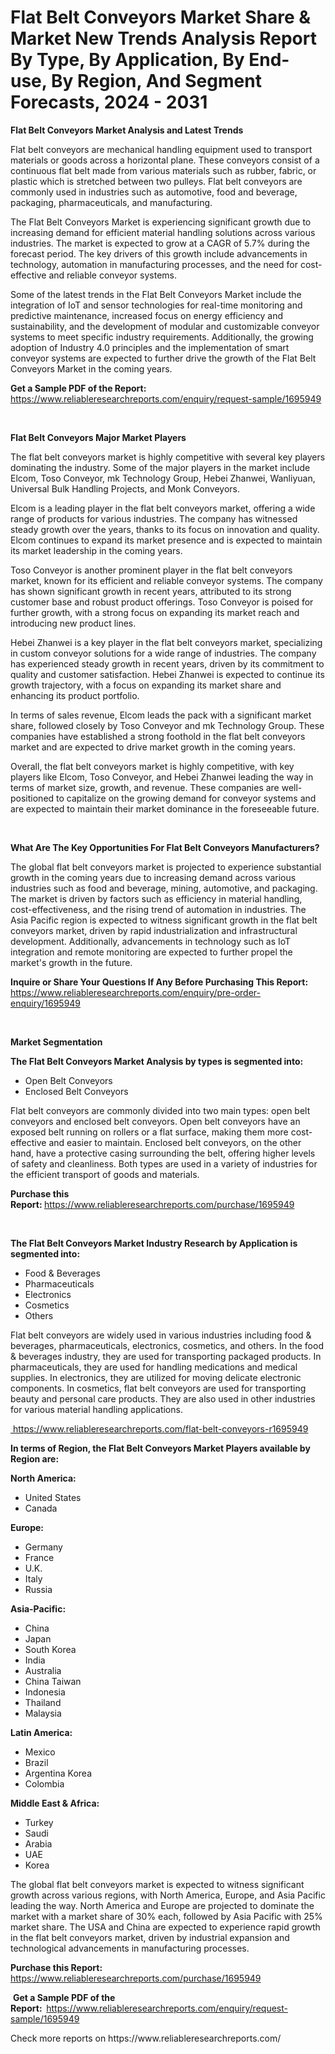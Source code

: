 <p><h1>Flat Belt Conveyors Market Share & Market New Trends Analysis Report By Type, By Application, By End-use, By Region, And Segment Forecasts, 2024 - 2031</h1></p><p><strong>Flat Belt Conveyors Market Analysis and Latest Trends</strong></p>
<p><p>Flat belt conveyors are mechanical handling equipment used to transport materials or goods across a horizontal plane. These conveyors consist of a continuous flat belt made from various materials such as rubber, fabric, or plastic which is stretched between two pulleys. Flat belt conveyors are commonly used in industries such as automotive, food and beverage, packaging, pharmaceuticals, and manufacturing.</p><p>The Flat Belt Conveyors Market is experiencing significant growth due to increasing demand for efficient material handling solutions across various industries. The market is expected to grow at a CAGR of 5.7% during the forecast period. The key drivers of this growth include advancements in technology, automation in manufacturing processes, and the need for cost-effective and reliable conveyor systems.</p><p>Some of the latest trends in the Flat Belt Conveyors Market include the integration of IoT and sensor technologies for real-time monitoring and predictive maintenance, increased focus on energy efficiency and sustainability, and the development of modular and customizable conveyor systems to meet specific industry requirements. Additionally, the growing adoption of Industry 4.0 principles and the implementation of smart conveyor systems are expected to further drive the growth of the Flat Belt Conveyors Market in the coming years.</p></p>
<p><strong>Get a Sample PDF of the Report:&nbsp;</strong> <a href="https://www.reliableresearchreports.com/enquiry/request-sample/1695949">https://www.reliableresearchreports.com/enquiry/request-sample/1695949</a></p>
<p>&nbsp;</p>
<p><strong>Flat Belt Conveyors Major Market Players</strong></p>
<p><p>The flat belt conveyors market is highly competitive with several key players dominating the industry. Some of the major players in the market include Elcom, Toso Conveyor, mk Technology Group, Hebei Zhanwei, Wanliyuan, Universal Bulk Handling Projects, and Monk Conveyors.</p><p>Elcom is a leading player in the flat belt conveyors market, offering a wide range of products for various industries. The company has witnessed steady growth over the years, thanks to its focus on innovation and quality. Elcom continues to expand its market presence and is expected to maintain its market leadership in the coming years.</p><p>Toso Conveyor is another prominent player in the flat belt conveyors market, known for its efficient and reliable conveyor systems. The company has shown significant growth in recent years, attributed to its strong customer base and robust product offerings. Toso Conveyor is poised for further growth, with a strong focus on expanding its market reach and introducing new product lines.</p><p>Hebei Zhanwei is a key player in the flat belt conveyors market, specializing in custom conveyor solutions for a wide range of industries. The company has experienced steady growth in recent years, driven by its commitment to quality and customer satisfaction. Hebei Zhanwei is expected to continue its growth trajectory, with a focus on expanding its market share and enhancing its product portfolio.</p><p>In terms of sales revenue, Elcom leads the pack with a significant market share, followed closely by Toso Conveyor and mk Technology Group. These companies have established a strong foothold in the flat belt conveyors market and are expected to drive market growth in the coming years.</p><p>Overall, the flat belt conveyors market is highly competitive, with key players like Elcom, Toso Conveyor, and Hebei Zhanwei leading the way in terms of market size, growth, and revenue. These companies are well-positioned to capitalize on the growing demand for conveyor systems and are expected to maintain their market dominance in the foreseeable future.</p></p>
<p>&nbsp;</p>
<p><strong>What Are The Key Opportunities For Flat Belt Conveyors Manufacturers?</strong></p>
<p><p>The global flat belt conveyors market is projected to experience substantial growth in the coming years due to increasing demand across various industries such as food and beverage, mining, automotive, and packaging. The market is driven by factors such as efficiency in material handling, cost-effectiveness, and the rising trend of automation in industries. The Asia Pacific region is expected to witness significant growth in the flat belt conveyors market, driven by rapid industrialization and infrastructural development. Additionally, advancements in technology such as IoT integration and remote monitoring are expected to further propel the market's growth in the future.</p></p>
<p><strong>Inquire or Share Your Questions If Any Before Purchasing This Report:</strong> <a href="https://www.reliableresearchreports.com/enquiry/pre-order-enquiry/1695949">https://www.reliableresearchreports.com/enquiry/pre-order-enquiry/1695949</a></p>
<p>&nbsp;</p>
<p><strong>Market Segmentation</strong></p>
<p><strong>The Flat Belt Conveyors Market Analysis by types is segmented into:</strong></p>
<p><ul><li>Open Belt Conveyors</li><li>Enclosed Belt Conveyors</li></ul></p>
<p><p>Flat belt conveyors are commonly divided into two main types: open belt conveyors and enclosed belt conveyors. Open belt conveyors have an exposed belt running on rollers or a flat surface, making them more cost-effective and easier to maintain. Enclosed belt conveyors, on the other hand, have a protective casing surrounding the belt, offering higher levels of safety and cleanliness. Both types are used in a variety of industries for the efficient transport of goods and materials.</p></p>
<p><strong>Purchase this Report:&nbsp;</strong><a href="https://www.reliableresearchreports.com/purchase/1695949">https://www.reliableresearchreports.com/purchase/1695949</a></p>
<p>&nbsp;</p>
<p><strong>The Flat Belt Conveyors Market Industry Research by Application is segmented into:</strong></p>
<p><ul><li>Food & Beverages</li><li>Pharmaceuticals</li><li>Electronics</li><li>Cosmetics</li><li>Others</li></ul></p>
<p><p>Flat belt conveyors are widely used in various industries including food & beverages, pharmaceuticals, electronics, cosmetics, and others. In the food & beverages industry, they are used for transporting packaged products. In pharmaceuticals, they are used for handling medications and medical supplies. In electronics, they are utilized for moving delicate electronic components. In cosmetics, flat belt conveyors are used for transporting beauty and personal care products. They are also used in other industries for various material handling applications.</p></p>
<p><a href="https://www.reliableresearchreports.com/flat-belt-conveyors-r1695949">&nbsp;https://www.reliableresearchreports.com/flat-belt-conveyors-r1695949</a></p>
<p><strong>In terms of Region, the Flat Belt Conveyors Market Players available by Region are:</strong></p>
<p>
    <p> <strong> North America: </strong>
        <ul>
            <li>United States</li>
            <li>Canada</li>
        </ul>
        </p> 
    <p> <strong> Europe: </strong>
        <ul>
            <li>Germany</li>
            <li>France</li>
            <li>U.K.</li>
            <li>Italy</li>
            <li>Russia</li>
        </ul>
        </p> 
    <p> <strong> Asia-Pacific: </strong>
        <ul>
            <li>China</li>
            <li>Japan</li>
            <li>South Korea</li>
            <li>India</li>
            <li>Australia</li>
            <li>China Taiwan</li>
            <li>Indonesia</li>
            <li>Thailand</li>
            <li>Malaysia</li>
        </ul>
        </p> 
    <p> <strong> Latin America: </strong>
        <ul>
            <li>Mexico</li>
            <li>Brazil</li>
            <li>Argentina Korea</li>
            <li>Colombia</li>
        </ul>
        </p> 
    <p> <strong> Middle East & Africa: </strong>
        <ul>
            <li>Turkey</li>
            <li>Saudi</li>
            <li>Arabia</li>
            <li>UAE</li>
            <li>Korea</li>
        </ul>
    </p>
    </p>
<p><p>The global flat belt conveyors market is expected to witness significant growth across various regions, with North America, Europe, and Asia Pacific leading the way. North America and Europe are projected to dominate the market with a market share of 30% each, followed by Asia Pacific with 25% market share. The USA and China are expected to experience rapid growth in the flat belt conveyors market, driven by industrial expansion and technological advancements in manufacturing processes.</p></p>
<p><strong>Purchase this Report: </strong><a href="https://www.reliableresearchreports.com/purchase/1695949">https://www.reliableresearchreports.com/purchase/1695949</a></p>
<p>&nbsp;<strong>Get a Sample PDF of the Report:&nbsp;&nbsp;</strong><a href="https://www.reliableresearchreports.com/enquiry/request-sample/1695949">https://www.reliableresearchreports.com/enquiry/request-sample/1695949</a></p>
<p><strong></strong></p>
<p>Check more reports on https://www.reliableresearchreports.com/</p>